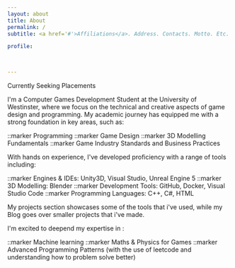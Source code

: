 ```yaml
---
layout: about
title: About
permalink: /
subtitle: <a href='#'>Affiliations</a>. Address. Contacts. Motto. Etc.

profile:

 

---
```


Currently Seeking Placements


I'm a Computer Games Development Student at the University of Westinster, where we focus on the technical and creative aspects of game design and programming. My academic journey has 
equipped me with a strong foundation in key areas, such as:

::marker 
Programming
::marker
Game Design
::marker
3D Modelling Fundamentals
::marker
Game Industry Standards and Business Practices

With hands on experience, I've developed proficiency with a range of tools including:

::marker 
Engines & IDEs: Unity3D, Visual Studio, Unreal Engine 5
::marker
3D Modelling: Blender
::marker
Development Tools: GitHub, Docker, Visual Studio Code
::marker
Programming Languages: C++, C#, HTML

My projects section showcases some of the tools that i've used, while my Blog goes over smaller projects that i've made.

I'm excited to deepend my expertise in :

::marker 
Machine learning
::marker
Maths & Physics for Games
::marker
Advanced Programming Patterns (with the use of leetcode and understanding how to problem solve better)